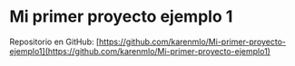 # Mi primer proyecto ejemplo 1

Repositorio en GitHub: [https://github.com/karenmlo/Mi-primer-proyecto-ejemplo1](https://github.com/karenmlo/Mi-primer-proyecto-ejemplo1)
